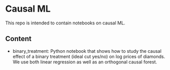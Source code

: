 # Causal ML

This repo is intended to contain notebooks on causal ML.

## Content

- binary_treatment: Python notebook that shows how to study the causal effect of a binary treatment (ideal cut yes/no) on log prices of diamonds. We use both linear regression as well as an orthogonal causal forest.
